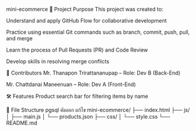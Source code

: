 mini-ecommerce
📌 Project Purpose
This project was created to:

Understand and apply GitHub Flow for collaborative development

Practice using essential Git commands such as branch, commit, push, pull, and merge

Learn the process of Pull Requests (PR) and Code Review

Develop skills in resolving merge conflicts

👥 Contributors
Mr. Thanapon Trirattananupap – Role: Dev B (Back-End)

Mr. Chattdanai Maneenuan – Role: Dev A (Front-End)

🛠️ Features
Product search bar for filtering items by name

📁 File Structure
pgsql
คัดลอก
แก้ไข
mini-ecommerce/
├── index.html
├── js/
│   ├── main.js
│   └── products.json
├── css/
│   └── style.css
└── README.md
